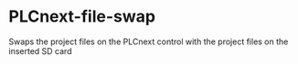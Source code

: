 # PLCnext-file-swap
Swaps the project files on the PLCnext control with the project files on the inserted SD card
